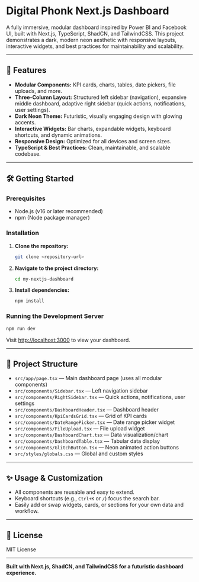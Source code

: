 # Digital Phonk Next.js Dashboard

A fully immersive, modular dashboard inspired by Power BI and Facebook UI, built with Next.js, TypeScript, ShadCN, and TailwindCSS. This project demonstrates a dark, modern neon aesthetic with responsive layouts, interactive widgets, and best practices for maintainability and scalability.

---

## 🚀 Features

- **Modular Components:** KPI cards, charts, tables, date pickers, file uploads, and more.
- **Three-Column Layout:** Structured left sidebar (navigation), expansive middle dashboard, adaptive right sidebar (quick actions, notifications, user settings).
- **Dark Neon Theme:** Futuristic, visually engaging design with glowing accents.
- **Interactive Widgets:** Bar charts, expandable widgets, keyboard shortcuts, and dynamic animations.
- **Responsive Design:** Optimized for all devices and screen sizes.
- **TypeScript & Best Practices:** Clean, maintainable, and scalable codebase.

---

## 🛠️ Getting Started

### Prerequisites

- Node.js (v16 or later recommended)
- npm (Node package manager)

### Installation

1. **Clone the repository:**
   ```sh
   git clone <repository-url>
   ```

2. **Navigate to the project directory:**
   ```sh
   cd my-nextjs-dashboard
   ```

3. **Install dependencies:**
   ```sh
   npm install
   ```

### Running the Development Server

```sh
npm run dev
```

Visit [http://localhost:3000](http://localhost:3000) to view your dashboard.

---

## 📁 Project Structure

- `src/app/page.tsx` — Main dashboard page (uses all modular components)
- `src/components/Sidebar.tsx` — Left navigation sidebar
- `src/components/RightSidebar.tsx` — Quick actions, notifications, user settings
- `src/components/DashboardHeader.tsx` — Dashboard header
- `src/components/KpiCardsGrid.tsx` — Grid of KPI cards
- `src/components/DateRangePicker.tsx` — Date range picker widget
- `src/components/FileUpload.tsx` — File upload widget
- `src/components/DashboardChart.tsx` — Data visualization/chart
- `src/components/DashboardTable.tsx` — Tabular data display
- `src/components/GlitchButton.tsx` — Neon animated action buttons
- `src/styles/globals.css` — Global and custom styles

---

## ✨ Usage & Customization

- All components are reusable and easy to extend.
- Keyboard shortcuts (e.g., `Ctrl+K` or `/`) focus the search bar.
- Easily add or swap widgets, cards, or sections for your own data and workflow.

---

## 📄 License

MIT License

---

**Built with Next.js, ShadCN, and TailwindCSS for a futuristic dashboard experience.**